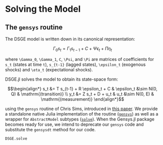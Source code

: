 # Solving the Model

## The `gensys` routine

The DSGE model is written down in its canonical representation:

``` math
\Gamma_0 s_t = \Gamma_1 s_{t-1} + C + \Psi \epsilon_t + \Pi \eta_t
```

where ``\Gamma_0``, ``\Gamma_1``, ``C``, ``\Psi``, and ``\Pi`` are matrices of
coefficients for ``s_t`` (states at time ``t``), ``s_{t-1}`` (lagged states),
``\epsilon_t`` (exogenous shocks) and ``\eta_t`` (expectational shocks).

DSGE.jl solves the model to obtain its state-space form:

```math
\begin{align*}
s_t &= T s_{t-1} + R \epsilon_t + C & \epsilon_t &\sim N(0, Q) & \mathrm{(transition)} \\
y_t &= Z s_t + D + u_t & u_t &\sim N(0, E) & \mathrm{(measurement)}
\end{align*}
```

using the `gensys` routine of Chris Sims, introduced in
[this paper](http://sims.princeton.edu/yftp/gensys/LINRE3A.pdf). We provide a
standalone native Julia implementation of the routine ([`gensys`](@ref)) as well
as a wrapper for `AbstractModel` subtypes ([`solve`](@ref)). When the Gensys.jl
package becomes ready for use, we intend to deprecate our `gensys` code and
substitute the `gensysdt` method for our code.

```@docs
DSGE.solve
```
